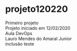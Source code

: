 # projeto120220
Primeiro projeto 
<br>
Projeto iniciado em 12/02/2020
<br>
Aula DevOps
<br>
Lauro Mendes do Amaral Junior
<br>
inclusão teste
